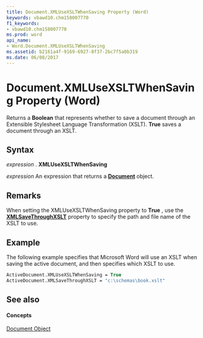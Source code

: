 ```yaml
---
title: Document.XMLUseXSLTWhenSaving Property (Word)
keywords: vbawd10.chm158007770
f1_keywords:
- vbawd10.chm158007770
ms.prod: word
api_name:
- Word.Document.XMLUseXSLTWhenSaving
ms.assetid: b2161a4f-9169-6927-8f37-2bc7f5a0b319
ms.date: 06/08/2017
---
```



# Document.XMLUseXSLTWhenSaving Property (Word)

Returns a  **Boolean** that represents whether to save a document through an Extensible Stylesheet Language Transformation (XSLT). **True** saves a document through an XSLT.


## Syntax

 _expression_ . **XMLUseXSLTWhenSaving**

 _expression_ An expression that returns a **[Document](Word.Document.md)** object.


## Remarks

When setting the XMLUseXSLTWhenSaving property to  **True** , use the **[XMLSaveThroughXSLT](Word.Document.XMLSaveThroughXSLT.md)** property to specify the path and file name of the XSLT to use.


## Example

The following example specifies that Microsoft Word will use an XSLT when saving the active document, and then specifies which XSLT to use.


```vb
ActiveDocument.XMLUseXSLTWhenSaving = True 
ActiveDocument.XMLSaveThroughXSLT = "c:\schemas\book.xslt"
```


## See also


#### Concepts


[Document Object](Word.Document.md)

